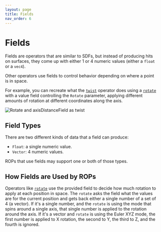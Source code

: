 ```yaml
---
layout: page
title: Fields
nav_order: 6
---
```


# Fields

Fields are operators that are similar to SDFs, but instead of producing hits on surfaces, they come up with either 1 or 4 numeric values (either a `float` or a `vec4`).

Other operators use fields to control behavior depending on where a point is in space.

For example, you can recreate what the [`twist`](/raytk/reference/operators/filter/twist) operator does using a [`rotate`](/raytk/reference/operators/filter/rotate) with a value field controlling the `Rotate` parameter, applying different amounts of rotation at different coordinates along the axis.

![Rotate and axisDistanceField as twist](/raytk/assets/images/guide/fields-rotateAsTwist.png)

## Field Types

There are two different kinds of data that a field can produce:
* `Float`: a single numeric value.
* `Vector`: 4 numeric values.

ROPs that use fields may support one or both of those types.

## How Fields are Used by ROPs

Operators like [`rotate`](/raytk/reference/operators/filter/rotate) use the provided field to decide how much rotation to apply at each position in space. The `rotate` asks the field what the values are for the current position and gets back either a single number of a set of 4 (a vector). If it's a single number, and the `rotate` is using the mode that spins around a single axis, that single number is applied to the rotation around the axis. If it's a vector and `rotate` is using the Euler XYZ mode, the first number is applied to X rotation, the second to Y, the third to Z, and the fourth is ignored.
